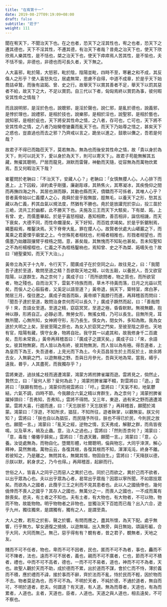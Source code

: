 ```yaml
---
title: "在宥第十一"
date: 2019-08-27T09:19:09+08:00
draft: false
subtitle: "莊子"
weight: 111
---
```




聞在宥天下，不聞治天下也。在之也者，恐天下之淫其性也，宥之也者，恐天下之遷其德也，天下不淫其性，不遷其德，有治天下者哉？昔堯之治天下也，使天下欣欣焉人樂其性，是不恬也，桀之治天下也，使天下瘁瘁焉人苦其性，是不愉也，夫不恬不愉，非德也，非德也而可長久者，天下無之。

人大喜邪，毗於陽，大怒邪，毗於陰，陰陽並毗，四時不至，寒暑之和不成，其反傷人之形乎？使人喜怒失位，居處無常，思慮不自得，中道不成章，於是乎天下始喬詰卓鷙，而後有盜跖、曾、史之行。故舉天下以賞其善者不足，舉天下以罰其惡者不給，故天下之大，不足以賞罰。自三代以下者，匈匈焉終以賞罰為事，彼何暇安其性命之情哉？

而且說明邪，是淫於色也，說聰邪，是淫於聲也，說仁邪，是亂於德也，說義邪，是悖於理也，說禮邪，是相於技也，說樂邪，是相於淫也，說聖邪，是相於藝也，說知邪，是相於疵也，天下將安其性命之情，之八者，存可也，亡可也，天下將不安其性命之情，之八者乃始臠卷獊囊而亂天下也。而天下乃始尊之惜之，甚矣天下之惑也，豈直過也而去之邪？乃齊戒以言之，跪坐以進之，鼓歌以儛之，吾若是何哉？

故君子不得已而臨莅天下，莫若無為，無為也而後安其性命之情，故「貴以身於為天下，則可以託天下，愛以身於為天下，則可以寄天下」。故君子苟能無解其五藏，無擢其聰明，尸居而龍見，淵默而雷聲，神動而天隨，從容無為而萬物炊累焉，吾又何暇治天下哉？

崔瞿問於老聃曰：「<span class="text-secondary">不治天下，安藏人心？</span>」老聃曰：「<span class="text-secondary">女慎無攖人心。人心排下而進上，上下囚殺，淖約柔乎剛彊，廉劌彫琢，其熱焦火，其寒凝冰，其疾俛仰之間而再撫四海之外，其居也淵而靜，其動也縣而天，僨驕而不可係者，其唯人心乎？昔者黃帝始以仁義攖人之心，堯舜於是乎股無胈，脛無毛，以養天下之形，愁其五藏以為仁義，矜其血氣以規法度，然猶有不勝也。堯於是放讙兜於崇山，投三苗於三峗，流共工於幽都，此不勝天下也。夫施及三王而天下大駭矣，下有桀、跖，上有曾、史，而儒墨畢起。於是乎喜怒相疑，愚知相欺，善否相非，誕信相譏，而天下衰矣，大德不同，而性命爛漫矣，天下好知，而百姓求竭矣。於是乎釿鋸制焉，繩墨殺焉，椎鑿決焉。天下脊脊大亂，罪在攖人心。故賢者伏處大山嵁巖之下，而萬乘之君憂慄乎廟堂之上。今世殊死者相枕也，桁楊者相推也，形戮者相望也，而儒墨乃始離跂攘臂乎桎梏之間。意，甚矣哉，其無愧而不知恥也甚矣。吾未知聖知之不為桁楊椄槢也，仁義之不為桎梏鑿枘也，焉知曾、史之不為桀、跖嚆矢也？故曰『絕聖棄知，而天下大治』。</span>」

黃帝立為天子十九年，令行天下，聞廣成子在於空同之山，故往見之，曰：「<span class="text-secondary">我聞吾子達於至道，敢問至道之精？吾欲取天地之精，以佐五穀，以養民人，吾又欲官陰陽，以遂群生，為之柰何？</span>」廣成子曰：「<span class="text-secondary">而所欲問者，物之質也，而所欲官者，物之殘也。自而治天下，雲氣不待族而雨，草木不待黃而落，日月之光益以荒矣，而佞人之心翦翦者，又奚足以語至道？</span>」黃帝退，捐天下，築特室，席白茅，閒居三月，復往邀之。廣成子南首而臥，黃帝順下風膝行而進，再拜稽首而問曰：「<span class="text-secondary">聞吾子達於至道，敢問治身柰何而可以長久？</span>」廣成子蹶然而起，曰：「<span class="text-secondary">善哉問乎！來，吾語女至道。至道之精，窈窈冥冥，至道之極，昏昏默默。無視無聽，抱神以靜，形將自正。必靜必清，無勞女形，無搖女精，乃可以長生。目無所見，耳無所聞，心無所知，女神將守形，形乃長生。慎女內，閉女外，多知為敗。我為女遂於大明之上矣，至彼至陽之原也，為女入於窈冥之門矣，至彼至陰之原也。天地有官，陰陽有藏，慎守女身，物將自壯。我守其一以處其和，故我修身千二百歲矣，吾形未常衰。</span>」黃帝再拜稽首曰：「<span class="text-secondary">廣成子之謂天矣。</span>」廣成子曰：「<span class="text-secondary">來，余語女。彼其物無窮，而人皆以為有終，彼其物無測，而人皆以為有極。得吾道者，上為皇而下為王，失吾道者，上見光而下為土。今夫百昌皆生於土而反於土，故余將去女，入無窮之門，以遊無極之野。吾與日月參光，吾與天地為常。當我，緡乎，遠我，昬乎，人其盡死，而我獨存乎？</span>」

雲將東遊，過扶搖之枝而適遭鴻蒙，鴻蒙方將拊脾雀躍而遊。雲將見之，倘然止，贄然立，曰：「<span class="text-secondary">叟何人邪？叟何為此？</span>」鴻蒙拊脾雀躍不輟，對雲將曰：「<span class="text-secondary">遊。</span>」雲將曰：「<span class="text-secondary">朕願有問也。</span>」鴻蒙仰而視雲將曰：「<span class="text-secondary">吁。</span>」雲將曰：「<span class="text-secondary">天氣不和，地氣鬱結，六氣不調，四時不節。今我願合六氣之精以育群生，為之柰何？</span>」鴻蒙拊脾雀躍掉頭曰：「<span class="text-secondary">吾弗知，吾弗知。</span>」雲將不得問。又三年，東遊，過有宋之野而適遭鴻蒙。雲將大喜，行趨而進，曰：「<span class="text-secondary">天忘朕邪？天忘朕邪？</span>」再拜稽首，願聞於鴻蒙。鴻蒙曰：「<span class="text-secondary">浮遊，不知所求，猖狂，不知所往，遊者鞅掌，以觀無妄。朕又何知？</span>」雲將曰：「<span class="text-secondary">朕也自以為猖狂，而民隨予所往，朕也不得已於民，今則民之放也。願聞一言。</span>」鴻蒙曰：「<span class="text-secondary">亂天之經，逆物之情，玄天弗成，解獸之群，而鳥皆夜鳴，災及草木，禍及止蟲。意，治人之過也。</span>」雲將曰：「<span class="text-secondary">然則吾柰何？</span>」鴻蒙曰：「<span class="text-secondary">意，毒哉！僊僊乎歸矣。</span>」雲將曰：「<span class="text-secondary">吾遇天難，願聞一言。</span>」鴻蒙曰：「<span class="text-secondary">意，心養。汝徒處無為，而物自化。墮爾形體，吐爾聰明，倫與物忘，大同乎涬溟，解心釋神，莫然無魂。萬物云云，各復其根，各復其根而不知，渾渾沌沌，終身不離。若彼知之，乃是離之。無問其名，無闚其情，物固自生。</span>」雲將曰：「<span class="text-secondary">天降朕以德，示朕以默，躬身求之，乃今也得。</span>」再拜稽首，起辭而行。

世俗之人，皆喜人之同乎己而惡人之異於己也。同於己而欲之，異於己而不欲者，以出乎眾為心也。夫以出乎眾為心者，曷常出乎眾哉？因眾以寧所聞，不如眾技眾矣。而欲為人之國者，此攬乎三王之利而不見其患者也。此以人之國僥倖也，幾何僥倖而不喪人之國乎？其存人之國也，無萬分之一，而喪人之國也，一不成而萬有餘喪矣。悲夫，有土者之不知也。夫有土者，有大物也，有大物者，不可以物，物而不物，故能物物。明乎物物者之非物也，豈獨治天下百姓而已哉？出入六合，遊乎九州，獨往獨來，是謂獨有，獨有之人，是謂至貴。

大人之教，若形之於影，聲之於響。有問而應之，盡其所懷，為天下配。處乎無響，行乎無方。挈女適復之撓撓，以遊無端，出入無旁，與日無始，頌論形軀，合乎大同，大同而無己。無己，惡乎得有有？覩有者，昔之君子，覩無者，天地之友。

賤而不可不任者，物也，卑而不可不因者，民也，匿而不可不為者，事也，麤而不可不陳者，法也，遠而不可不居者，義也，親而不可不廣者，仁也，節而不可不積者，禮也，中而不可不高者，德也，一而不可不易者，道也，神而不可不為者，天也。故聖人觀於天而不助，成於德而不累，出於道而不謀，會於仁而不恃，薄於義而不積，應於禮而不諱，接於事而不辭，齊於法而不亂，恃於民而不輕，因於物而不去。物者莫足為也，而不可不為。不明於天者，不純於德，不通於道者，無自而可，不明於道者，悲夫。何謂道？有天道，有人道。無為而尊者，天道也，有為而累者，人道也。主者，天道也，臣者，人道也。天道之與人道也，相去遠矣，不可不察也。